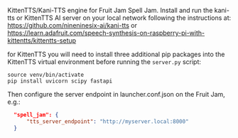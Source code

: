 KittenTTS/Kani-TTS engine for Fruit Jam Spell Jam. Install and run the kani-tts or KittenTTS AI server on your
local network following the instructions at: https://github.com/nineninesix-ai/kani-tts or 
https://learn.adafruit.com/speech-synthesis-on-raspberry-pi-with-kittentts/kittentts-setup

for KittenTTS you will need to install three additional pip packages into the KittenTTS virtual environment
before running the `server.py` script:
```
source venv/bin/activate
pip install uvicorn scipy fastapi
```

Then configure the server endpoint in launcher.conf.json on the Fruit Jam, e.g.:
```json
  "spell_jam": {
      "tts_server_endpoint": "http://myserver.local:8000"
  }
```
